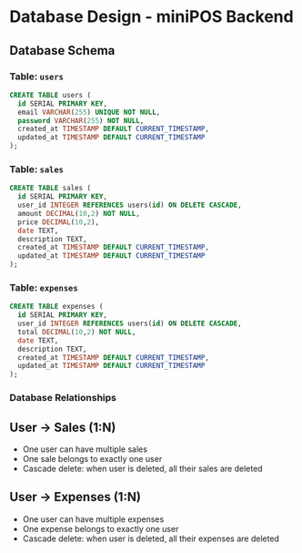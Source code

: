 # Database Design - miniPOS Backend

## Database Schema

### Table: `users`
```sql
CREATE TABLE users (
  id SERIAL PRIMARY KEY,
  email VARCHAR(255) UNIQUE NOT NULL,
  password VARCHAR(255) NOT NULL,
  created_at TIMESTAMP DEFAULT CURRENT_TIMESTAMP,
  updated_at TIMESTAMP DEFAULT CURRENT_TIMESTAMP
);
```

### Table: `sales`
```sql
CREATE TABLE sales (
  id SERIAL PRIMARY KEY,
  user_id INTEGER REFERENCES users(id) ON DELETE CASCADE,
  amount DECIMAL(10,2) NOT NULL,
  price DECIMAL(10,2),
  date TEXT,
  description TEXT,
  created_at TIMESTAMP DEFAULT CURRENT_TIMESTAMP,
  updated_at TIMESTAMP DEFAULT CURRENT_TIMESTAMP
);
```

### Table: `expenses`
```sql
CREATE TABLE expenses (
  id SERIAL PRIMARY KEY,
  user_id INTEGER REFERENCES users(id) ON DELETE CASCADE,
  total DECIMAL(10,2) NOT NULL,
  date TEXT,
  description TEXT,
  created_at TIMESTAMP DEFAULT CURRENT_TIMESTAMP,
  updated_at TIMESTAMP DEFAULT CURRENT_TIMESTAMP
);
```

### Database Relationships
## User → Sales (1:N)

- One user can have multiple sales
- One sale belongs to exactly one user
- Cascade delete: when user is deleted, all their sales are deleted

## User → Expenses (1:N)

- One user can have multiple expenses
- One expense belongs to exactly one user
- Cascade delete: when user is deleted, all their expenses are deleted